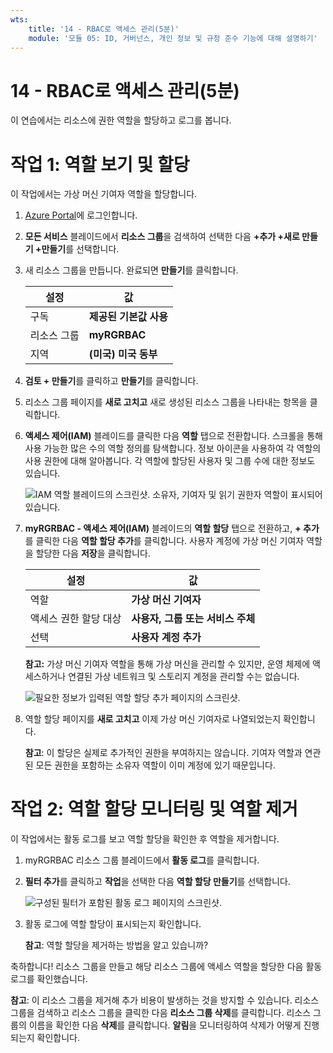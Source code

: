 ```yaml
---
wts:
    title: '14 - RBAC로 액세스 관리(5분)'
    module: '모듈 05: ID, 거버넌스, 개인 정보 및 규정 준수 기능에 대해 설명하기'
---
```

# 14 - RBAC로 액세스 관리(5분)

이 연습에서는 리소스에 권한 역할을 할당하고 로그를 봅니다.

# 작업 1: 역할 보기 및 할당

이 작업에서는 가상 머신 기여자 역할을 할당합니다. 

1. [Azure Portal](https://portal.azure.com)에 로그인합니다.

2. **모든 서비스** 블레이드에서 **리소스 그룹**을 검색하여 선택한 다음 **+추가 +새로 만들기 +만들기**를 선택합니다.

3. 새 리소스 그룹을 만듭니다. 완료되면 **만들기**를 클릭합니다. 

    | 설정 | 값 |
    | -- | -- |
    | 구독 | **제공된 기본값 사용** |
    | 리소스 그룹 | **myRGRBAC** |
    | 지역 | **(미국) 미국 동부** |
   

4. **검토 + 만들기**를 클릭하고 **만들기**를 클릭합니다.

5. 리소스 그룹 페이지를 **새로 고치고** 새로 생성된 리소스 그룹을 나타내는 항목을 클릭합니다.

6. **액세스 제어(IAM)** 블레이드를 클릭한 다음 **역할** 탭으로 전환합니다. 스크롤을 통해 사용 가능한 많은 수의 역할 정의를 탐색합니다. 정보 아이콘을 사용하여 각 역할의 사용 권한에 대해 알아봅니다. 각 역할에 할당된 사용자 및 그룹 수에 대한 정보도 있습니다.

    ![IAM 역할 블레이드의 스크린샷. 소유자, 기여자 및 읽기 권한자 역할이 표시되어 있습니다.](../images/1501.png)

7. **myRGRBAC - 액세스 제어(IAM)** 블레이드의 **역할 할당** 탭으로 전환하고, **+ 추가**를 클릭한 다음 **역할 할당 추가**를 클릭합니다. 사용자 계정에 가상 머신 기여자 역할을 할당한 다음 **저장**을 클릭합니다. 

    | 설정 | 값 |
    | -- | -- |
    | 역할 | **가상 머신 기여자** |
    | 액세스 권한 할당 대상 | **사용자, 그룹 또는 서비스 주체** |
    | 선택 | **사용자 계정 추가** |
 

    **참고:** 가상 머신 기여자 역할을 통해 가상 머신을 관리할 수 있지만, 운영 체제에 액세스하거나 연결된 가상 네트워크 및 스토리지 계정을 관리할 수는 없습니다.

    ![필요한 정보가 입력된 역할 할당 추가 페이지의 스크린샷.](../images/1502.png)

8. 역할 할당 페이지를 **새로 고치고** 이제 가상 머신 기여자로 나열되었는지 확인합니다. 

    **참고**: 이 할당은 실제로 추가적인 권한을 부여하지는 않습니다. 기여자 역할과 연관된 모든 권한을 포함하는 소유자 역할이 이미 계정에 있기 때문입니다.

# 작업 2: 역할 할당 모니터링 및 역할 제거

이 작업에서는 활동 로그를 보고 역할 할당을 확인한 후 역할을 제거합니다. 

1. myRGRBAC 리소스 그룹 블레이드에서 **활동 로그**를 클릭합니다.

2. **필터 추가**를 클릭하고 **작업**을 선택한 다음 **역할 할당 만들기**를 선택합니다.

    ![구성된 필터가 포함된 활동 로그 페이지의 스크린샷.](../images/1503.png)

3. 활동 로그에 역할 할당이 표시되는지 확인합니다. 

    **참고**: 역할 할당을 제거하는 방법을 알고 있습니까?

축하합니다! 리소스 그룹을 만들고 해당 리소스 그룹에 액세스 역할을 할당한 다음 활동 로그를 확인했습니다. 

**참고**: 이 리소스 그룹을 제거해 추가 비용이 발생하는 것을 방지할 수 있습니다. 리소스 그룹을 검색하고 리소스 그룹을 클릭한 다음 **리소스 그룹 삭제**를 클릭합니다. 리소스 그룹의 이름을 확인한 다음 **삭제**를 클릭합니다. **알림**을 모니터링하여 삭제가 어떻게 진행되는지 확인합니다.

